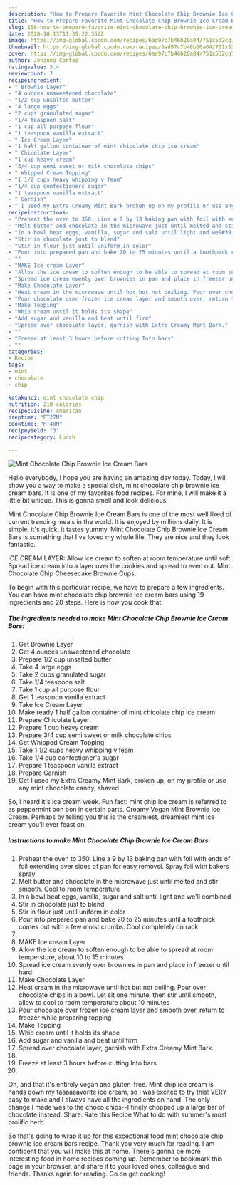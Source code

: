 ```yaml
---
description: "How to Prepare Favorite Mint Chocolate Chip Brownie Ice Cream Bars"
title: "How to Prepare Favorite Mint Chocolate Chip Brownie Ice Cream Bars"
slug: 158-how-to-prepare-favorite-mint-chocolate-chip-brownie-ice-cream-bars
date: 2020-10-13T11:35:22.352Z
image: https://img-global.cpcdn.com/recipes/6ad97c7b46b20a04/751x532cq70/mint-chocolate-chip-brownie-ice-cream-bars-recipe-main-photo.jpg
thumbnail: https://img-global.cpcdn.com/recipes/6ad97c7b46b20a04/751x532cq70/mint-chocolate-chip-brownie-ice-cream-bars-recipe-main-photo.jpg
cover: https://img-global.cpcdn.com/recipes/6ad97c7b46b20a04/751x532cq70/mint-chocolate-chip-brownie-ice-cream-bars-recipe-main-photo.jpg
author: Johanna Cortez
ratingvalue: 3.4
reviewcount: 7
recipeingredient:
- " Brownie Layer"
- "4 ounces unsweetened chocolate"
- "1/2 cup unsalted butter"
- "4 large eggs"
- "2 cups granulated sugar"
- "1/4 teaspoon salt"
- "1 cup all purpose flour"
- "1 teaspoon vanilla extract"
- " Ice Cream Layer"
- "1 half gallon container of mint chicolate chip ice cream"
- " Chicolate Layer"
- "1 cup heavy cream"
- "3/4 cup semi sweet or milk chocolate chips"
- " Whipped Cream Topping"
- "1 1/2 cups heavy whipping v feam"
- "1/4 cup confectioners sugar"
- "1 teaspoon vanilla extract"
- " Garnish"
- " I used my Extra Creamy Mint Bark broken up on my profile or use any mint chocolate candy shaved"
recipeinstructions:
- "Preheat the oven to 350. Line a 9 by 13 baking pan with foil with ends of foil extending over sides of pan for easy removsl. Spray foil with bakers spray"
- "Melt butter and chocolate in the microwave just until melted and stir smooth. Cool to room temperature"
- "In a bowl beat eggs, vanilla, sugar and salt until light and we&#39;ll combined"
- "Stir in chocolate just to blend"
- "Stir in flour just until uniform in color"
- "Pour into prepared pan and bake 20 to 25 minutes until a toothpick comes out with a few moist crumbs. Cool completely on rack"
- ""
- "MAKE Ice cream Layer"
- "Allow the ice cream to soften enough to be able to spread at room tempersture, about 10 to 15 minutes"
- "Spread ice cream evenly over brownies in pan and place in freezer until hard"
- "Make Chocolate Layer"
- "Heat cream in the microwave until hot but not boiling. Pour over chocolate chips in a bowl. Let sit one minute, then stir until smooth, allow to cool to room temperature about 10 minutes"
- "Pour chocolate over frozen ice cream layer and smooth over, return to freezer while preparing topping"
- "Make Topping"
- "Whip cream until it holds its shape"
- "Add sugar and vanilla and beat until firm"
- "Spread over chocolate layer, garnish with Extra Creamy Mint Bark."
- ""
- "Freeze at least 3 hours before cutting Into bars"
- ""
categories:
- Recipe
tags:
- mint
- chocolate
- chip

katakunci: mint chocolate chip 
nutrition: 210 calories
recipecuisine: American
preptime: "PT27M"
cooktime: "PT40M"
recipeyield: "3"
recipecategory: Lunch

---
```



![Mint Chocolate Chip Brownie Ice Cream Bars](https://img-global.cpcdn.com/recipes/6ad97c7b46b20a04/751x532cq70/mint-chocolate-chip-brownie-ice-cream-bars-recipe-main-photo.jpg)

Hello everybody, I hope you are having an amazing day today. Today, I will show you a way to make a special dish, mint chocolate chip brownie ice cream bars. It is one of my favorites food recipes. For mine, I will make it a little bit unique. This is gonna smell and look delicious.

Mint Chocolate Chip Brownie Ice Cream Bars is one of the most well liked of current trending meals in the world. It is enjoyed by millions daily. It is simple, it's quick, it tastes yummy. Mint Chocolate Chip Brownie Ice Cream Bars is something that I've loved my whole life. They are nice and they look fantastic.

ICE CREAM LAYER: Allow ice cream to soften at room temperature until soft. Spread ice cream into a layer over the cookies and spread to even out. Mint Chocolate Chip Cheesecake Brownie Cups.


To begin with this particular recipe, we have to prepare a few ingredients. You can have mint chocolate chip brownie ice cream bars using 19 ingredients and 20 steps. Here is how you cook that.

<!--inarticleads1-->

##### The ingredients needed to make Mint Chocolate Chip Brownie Ice Cream Bars:

1. Get  Brownie Layer
1. Get 4 ounces unsweetened chocolate
1. Prepare 1/2 cup unsalted butter
1. Take 4 large eggs
1. Take 2 cups granulated sugar
1. Take 1/4 teaspoon salt
1. Take 1 cup all purpose flour
1. Get 1 teaspoon vanilla extract
1. Take  Ice Cream Layer
1. Make ready 1 half gallon container of mint chicolate chip ice cream
1. Prepare  Chicolate Layer
1. Prepare 1 cup heavy cream
1. Prepare 3/4 cup semi sweet or milk chocolate chips
1. Get  Whipped Cream Topping
1. Take 1 1/2 cups heavy whipping v feam
1. Take 1/4 cup confectioner&#39;s sugar
1. Prepare 1 teaspoon vanilla extract
1. Prepare  Garnish
1. Get  I used my Extra Creamy Mint Bark, broken up, on my profile or use any mint chocolate candy, shaved


So, I heard it&#39;s ice cream week. Fun fact: mint chip ice cream is referred to as peppermint bon bon in certain parts. Creamy Vegan Mint Brownie Ice Cream. Perhaps by telling you this is the creamiest, dreamiest mint ice cream you&#39;ll ever feast on. 

<!--inarticleads2-->

##### Instructions to make Mint Chocolate Chip Brownie Ice Cream Bars:

1. Preheat the oven to 350. Line a 9 by 13 baking pan with foil with ends of foil extending over sides of pan for easy removsl. Spray foil with bakers spray
1. Melt butter and chocolate in the microwave just until melted and stir smooth. Cool to room temperature
1. In a bowl beat eggs, vanilla, sugar and salt until light and we&#39;ll combined
1. Stir in chocolate just to blend
1. Stir in flour just until uniform in color
1. Pour into prepared pan and bake 20 to 25 minutes until a toothpick comes out with a few moist crumbs. Cool completely on rack
1. 
1. MAKE Ice cream Layer
1. Allow the ice cream to soften enough to be able to spread at room tempersture, about 10 to 15 minutes
1. Spread ice cream evenly over brownies in pan and place in freezer until hard
1. Make Chocolate Layer
1. Heat cream in the microwave until hot but not boiling. Pour over chocolate chips in a bowl. Let sit one minute, then stir until smooth, allow to cool to room temperature about 10 minutes
1. Pour chocolate over frozen ice cream layer and smooth over, return to freezer while preparing topping
1. Make Topping
1. Whip cream until it holds its shape
1. Add sugar and vanilla and beat until firm
1. Spread over chocolate layer, garnish with Extra Creamy Mint Bark.
1. 
1. Freeze at least 3 hours before cutting Into bars
1. 


Oh, and that it&#39;s entirely vegan and gluten-free. Mint chip ice cream is hands down my faaaaaavorite ice cream, so I was excited to try this! VERY easy to make and I always have all the ingredients on hand. The only change I made was to the choco chips--I finely chopped up a large bar of chocolate instead. Share: Rate this Recipe What to do with summer&#39;s most prolific herb. 

So that's going to wrap it up for this exceptional food mint chocolate chip brownie ice cream bars recipe. Thank you very much for reading. I am confident that you will make this at home. There's gonna be more interesting food in home recipes coming up. Remember to bookmark this page in your browser, and share it to your loved ones, colleague and friends. Thanks again for reading. Go on get cooking!
